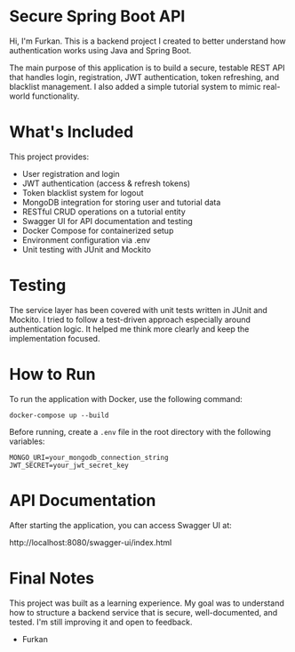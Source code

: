 # Secure Spring Boot API

Hi, I'm Furkan. This is a backend project I created to better understand how authentication works using Java and Spring Boot.

The main purpose of this application is to build a secure, testable REST API that handles login, registration, JWT authentication, token refreshing, and blacklist management. I also added a simple tutorial system to mimic real-world functionality.

# What's Included

This project provides:

- User registration and login
- JWT authentication (access & refresh tokens)
- Token blacklist system for logout
- MongoDB integration for storing user and tutorial data
- RESTful CRUD operations on a tutorial entity
- Swagger UI for API documentation and testing
- Docker Compose for containerized setup
- Environment configuration via .env
- Unit testing with JUnit and Mockito

# Testing

The service layer has been covered with unit tests written in JUnit and Mockito. I tried to follow a test-driven approach especially around authentication logic. It helped me think more clearly and keep the implementation focused.

# How to Run

To run the application with Docker, use the following command:

```
docker-compose up --build
```

Before running, create a `.env` file in the root directory with the following variables:

```
MONGO_URI=your_mongodb_connection_string
JWT_SECRET=your_jwt_secret_key
```

# API Documentation

After starting the application, you can access Swagger UI at:

http://localhost:8080/swagger-ui/index.html

# Final Notes

This project was built as a learning experience. My goal was to understand how to structure a backend service that is secure, well-documented, and tested. I'm still improving it and open to feedback.

- Furkan
